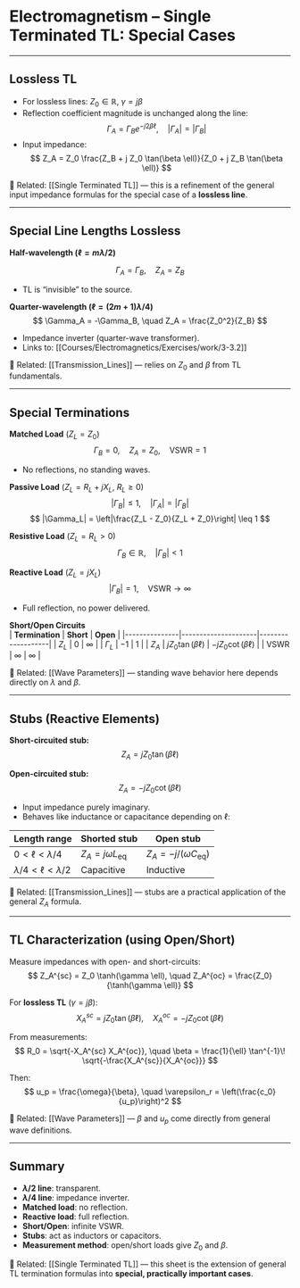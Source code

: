 # Electromagnetism – Single Terminated TL: Special Cases

---

## Lossless TL
- For lossless lines: $Z_0 \in \mathbb{R}$, $\gamma = j\beta$  
- Reflection coefficient magnitude is unchanged along the line:  
$$
\Gamma_A = \Gamma_B e^{-j2\beta \ell}, \quad |\Gamma_A| = |\Gamma_B|
$$
- Input impedance:  
$$
Z_A = Z_0 \frac{Z_B + j Z_0 \tan(\beta \ell)}{Z_0 + j Z_B \tan(\beta \ell)}
$$

🔗 Related: [[Single Terminated TL]] — this is a refinement of the general input impedance formulas for the special case of a **lossless line**.  

---

## Special Line Lengths Lossless

**Half-wavelength ($\ell = m \lambda/2$)**  

$$
\Gamma_A = \Gamma_B, \quad Z_A = Z_B
$$
- TL is “invisible” to the source.  

**Quarter-wavelength ($\ell = (2m+1)\lambda/4$)**  
$$
\Gamma_A = -\Gamma_B, \quad Z_A = \frac{Z_0^2}{Z_B}
$$
- Impedance inverter (quarter-wave transformer).  
- Links to: [[Courses/Electromagnetics/Exercises/work/3-3.2]]  

🔗 Related: [[Transmission_Lines]] — relies on $Z_0$ and $\beta$ from TL fundamentals.  

---

## Special Terminations

**Matched Load** ($Z_L = Z_0$)  
$$
\Gamma_B = 0, \quad Z_A = Z_0, \quad \text{VSWR} = 1
$$
- No reflections, no standing waves.  

**Passive Load** ($Z_L = R_L + jX_L$, $R_L \geq 0$)  
$$
|\Gamma_B| \leq 1, \quad |\Gamma_A| = |\Gamma_B|
$$
$$
|\Gamma_L| = \left|\frac{Z_L - Z_0}{Z_L + Z_0}\right| \leq 1
$$


**Resistive Load** ($Z_L = R_L > 0$)  
$$
\Gamma_B \in \mathbb{R}, \quad |\Gamma_B| < 1
$$

**Reactive Load** ($Z_L = jX_L$)  
$$
|\Gamma_B| = 1, \quad \text{VSWR} \to \infty
$$
- Full reflection, no power delivered.  


**Short/Open Circuits**  
| **Termination** | **Short**                     | **Open**                  |
|---------------|---------------------|-------------------|
| $Z_L$                | $0$                            | $\infty$                       |
| $\Gamma_L$                | $-1$                          | $1$                        |
| $Z_A$                | $j Z_0 \tan(\beta \ell)$            | $-j Z_0 \cot(\beta \ell)$      |
| VSWR           | $\infty$                          | $\infty$                       |

🔗 Related: [[Wave Parameters]] — standing wave behavior here depends directly on $\lambda$ and $\beta$.  

---

## Stubs (Reactive Elements)

**Short-circuited stub:**  
$$
Z_A = j Z_0 \tan(\beta \ell)
$$

**Open-circuited stub:**  
$$
Z_A = -j Z_0 \cot(\beta \ell)
$$

- Input impedance purely imaginary.  
- Behaves like inductance or capacitance depending on $\ell$:  

| Length range                   | Shorted stub                   | Open stub                          |
| ------------------------------ | ------------------------------ | ---------------------------------- |
| $0 < \ell < \lambda/4$         | $Z_A = j \omega L_{\text{eq}}$ | $Z_A = -j/( \omega C_{\text{eq}})$ |
| $\lambda/4 < \ell < \lambda/2$ | Capacitive                     | Inductive                          |

🔗 Related: [[Transmission_Lines]] — stubs are a practical application of the general $Z_A$ formula.  

---

## TL Characterization (using Open/Short)

Measure impedances with open- and short-circuits:  
$$
Z_A^{sc} = Z_0 \tanh(\gamma \ell), \quad Z_A^{oc} = \frac{Z_0}{\tanh(\gamma \ell)}
$$

For **lossless TL** ($\gamma = j\beta$):  
$$
X_A^{sc} = j Z_0 \tan(\beta \ell), \quad X_A^{oc} = -j Z_0 \cot(\beta \ell)
$$

From measurements:  
$$
R_0 = \sqrt{-X_A^{sc} X_A^{oc}}, \quad
\beta = \frac{1}{\ell} \tan^{-1}\! \sqrt{-\frac{X_A^{sc}}{X_A^{oc}}}
$$

Then:  
$$
u_p = \frac{\omega}{\beta}, \quad
\varepsilon_r = \left(\frac{c_0}{u_p}\right)^2
$$

🔗 Related: [[Wave Parameters]] — $\beta$ and $u_p$ come directly from general wave definitions.  

---

## Summary
- **$\lambda/2$ line**: transparent.  
- **$\lambda/4$ line**: impedance inverter.  
- **Matched load**: no reflection.  
- **Reactive load**: full reflection.  
- **Short/Open**: infinite VSWR.  
- **Stubs**: act as inductors or capacitors.  
- **Measurement method**: open/short loads give $Z_0$ and $\beta$.  

🔗 Related: [[Single Terminated TL]] — this sheet is the extension of general TL termination formulas into **special, practically important cases**.  
